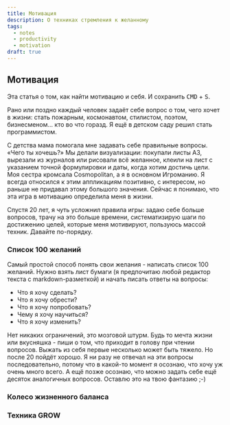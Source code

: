 ```yaml
---
title: Мотивация
description: О техниках стремления к желанному
tags:
  - notes
  - productivity
  - motivation
draft: true
---
```


## Мотивация

Эта статья о том, как найти мотивацию и себя. И сохранить <kbd>CMD</kbd> + <kbd>S</kbd>.

Рано или поздно каждый человек задаёт себе вопрос о том, чего хочет в жизни: стать пожарным, космонавтом, стилистом, поэтом, бизнесменом… кто во что горазд. Я ещё в детском саду решил стать программистом.

С детства мама помогала мне задавать себе правильные вопросы. «Чего ты хочешь?» Мы делали визуализации: покупали листы А3, вырезали из журналов или рисовали всё желанное, клеили на лист с указанием точной формулировки и даты, когда хотим достичь цели. Моя сестра кромсала Cosmopolitan, а я в основном Игроманию. Я всегда относился к этим аппликациям позитивно, с интересом, но раньше не придавал этому большого значения. Сейчас я понимаю, что эта игра в мотивацию определила меня в жизни.

Спустя 20 лет, я чуть усложнил правила игры: задаю себе больше вопросов, трачу на это больше времени, систематизирую шаги по достижению целей, которые меня мотивируют, пользуюсь массой техник. Давайте по-порядку.

### Список 100 желаний

Самый простой способ понять свои желания - написать список 100 желаний. Нужно взять лист бумаги (я предпочитаю любой редактор текста с markdown-разметкой) и начать писать ответы на вопросы:

* Что я хочу сделать?
* Что я хочу обрести?
* Что я хочу попробовать?
* Чему я хочу научиться?
* Что я хочу изменить?

Нет никаких ограничений, это мозговой штурм. Будь то мечта жизни или вкусняшка - пиши о том, что приходит в голову при чтении вопросов. Выжать из себя первые несколько может быть тяжело. Но после 20 пойдёт хорошо. Я ни разу не отвечал на эти вопросы последовательно, потому что в какой-то момент я осознаю, что хочу уж очень много всего. А ещё позже осознаю, что можно задать себе ещё десяток аналогичных вопросов. Оставлю это на твою фантазию ;-)

### Колесо жизненного баланса

### Техника GROW
